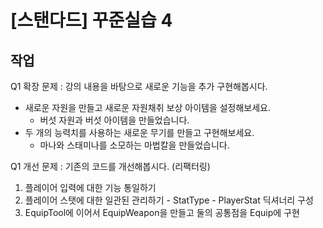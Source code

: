 # [스탠다드] 꾸준실습 4

## 작업
Q1 확장 문제 : 강의 내용을 바탕으로 새로운 기능을 추가 구현해봅시다.
- 새로운 자원을 만들고 새로운 자원채취 보상 아이템을 설정해보세요.
    * 버섯 자원과 버섯 아이템을 만들었습니다.
- 두 개의 능력치를 사용하는 새로운 무기를 만들고 구현해보세요.
    * 마나와 스태미나를 소모하는 마법칼을 만들었습니다.

Q1 개선 문제 : 기존의 코드를 개선해봅시다. (리팩터링)
1. 플레이어 입력에 대한 기능 통일하기
2. 플레이어 스탯에 대한 일관된 관리하기 - StatType - PlayerStat 딕셔너리 구성
3. EquipTool에 이어서 EquipWeapon을 만들고 둘의 공통점을 Equip에 구현